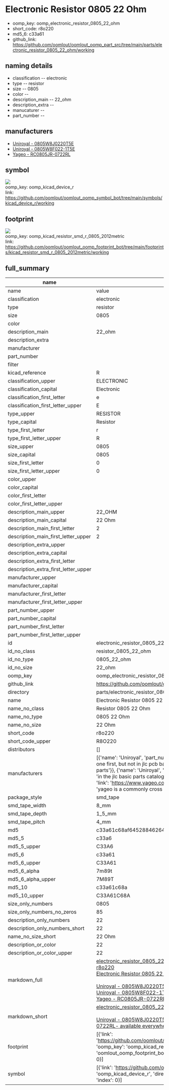 # Electronic Resistor 0805 22 Ohm

  
* oomp_key: oomp_electronic_resistor_0805_22_ohm 
* short_code: r8o220
* md5_6: c33a61  
* github_link: https://github.com/oomlout/oomlout_oomp_part_src/tree/main/parts/electronic_resistor_0805_22_ohm/working  
## naming details
* classification -- electronic
* type -- resistor
* size -- 0805
* color -- 
* description_main -- 22_ohm
* description_extra -- 
* manucaturer -- 
* part_number -- 


## manufacturers
* [Uniroyal - 0805W8J0220T5E]()  
* [Uniroyal - 0805W8F022-1T5E]()  
* [Yageo - RC0805JR-0722RL](https://www.yageo.com/en/Chart/Download/pdf/RC0805JR-0722RL)  

## symbol

![](symbol/{index}/working/working_600.png)  
oomp_key: oomp_kicad_device_r  
link: https://github.com/oomlout/oomlout_oomp_symbol_bot/tree/main/symbols/kicad_device_r/working  

## footprint

![](footprint/{index}/working/working_600.png)  
oomp_key: oomp_kicad_resistor_smd_r_0805_2012metric  
link: https://github.com/oomlout/oomlout_oomp_footprint_bot/tree/main/footprints/kicad_resistor_smd_r_0805_2012metric/working  

## full_summary
| name | value | 
| --- | --- | 
| name | value | 
| classification | electronic | 
| type | resistor | 
| size | 0805 | 
| color |  | 
| description_main | 22_ohm | 
| description_extra |  | 
| manufacturer |  | 
| part_number |  | 
| filter |  | 
| kicad_reference | R | 
| classification_upper | ELECTRONIC | 
| classification_capital | Electronic | 
| classification_first_letter | e | 
| classification_first_letter_upper | E | 
| type_upper | RESISTOR | 
| type_capital | Resistor | 
| type_first_letter | r | 
| type_first_letter_upper | R | 
| size_upper | 0805 | 
| size_capital | 0805 | 
| size_first_letter | 0 | 
| size_first_letter_upper | 0 | 
| color_upper |  | 
| color_capital |  | 
| color_first_letter |  | 
| color_first_letter_upper |  | 
| description_main_upper | 22_OHM | 
| description_main_capital | 22 Ohm | 
| description_main_first_letter | 2 | 
| description_main_first_letter_upper | 2 | 
| description_extra_upper |  | 
| description_extra_capital |  | 
| description_extra_first_letter |  | 
| description_extra_first_letter_upper |  | 
| manufacturer_upper |  | 
| manufacturer_capital |  | 
| manufacturer_first_letter |  | 
| manufacturer_first_letter_upper |  | 
| part_number_upper |  | 
| part_number_capital |  | 
| part_number_first_letter |  | 
| part_number_first_letter_upper |  | 
| id | electronic_resistor_0805_22_ohm | 
| id_no_class | resistor_0805_22_ohm | 
| id_no_type | 0805_22_ohm | 
| id_no_size | 22_ohm | 
| oomp_key | oomp_electronic_resistor_0805_22_ohm | 
| github_link | https://github.com/oomlout/oomlout_oomp_part_src/tree/main/parts/electronic_resistor_0805_22_ohm/working | 
| directory | parts/electronic_resistor_0805_22_ohm | 
| name | Electronic Resistor 0805 22 Ohm | 
| name_no_class | Resistor 0805 22 Ohm | 
| name_no_type | 0805 22 Ohm | 
| name_no_size | 22 Ohm | 
| short_code | r8o220 | 
| short_code_upper | R8O220 | 
| distributors | [] | 
| manufacturers | [{'name': 'Uniroyal', 'part_number': '0805W8J0220T5E', 'link': '', 'id': 'manufacturer_uniroyal', 'note': {'reason': 'did this one first, but not in jlc pcb basic parts and 1 percent are and they are the same price', 'reason_short': 'not in jlc basic parts'}}, {'name': 'Uniroyal', 'part_number': '0805W8F022-1T5E', 'link': '', 'id': 'manufacturer_uniroyal', 'note': {'reason': 'in the jlc basic parts catalogue', 'reason_short': 'jlc basic part'}}, {'name': 'Yageo', 'part_number': 'RC0805JR-0722RL', 'link': 'https://www.yageo.com/en/Chart/Download/pdf/RC0805JR-0722RL', 'id': 'manufacturer_yageo', 'note': {'reason': 'yageo is a commonly cross referenced part number', 'reason_short': 'available everywhere'}}] | 
| package_style | smd_tape | 
| smd_tape_width | 8_mm | 
| smd_tape_depth | 1_5_mm | 
| smd_tape_pitch | 4_mm | 
| md5 | c33a61c68af64528846264e1c3e8f986 | 
| md5_5 | c33a6 | 
| md5_5_upper | C33A6 | 
| md5_6 | c33a61 | 
| md5_6_upper | C33A61 | 
| md5_6_alpha | 7m89t | 
| md5_6_alpha_upper | 7M89T | 
| md5_10 | c33a61c68a | 
| md5_10_upper | C33A61C68A | 
| size_only_numbers | 0805 | 
| size_only_numbers_no_zeros | 85 | 
| description_only_numbers | 22 | 
| description_only_numbers_short | 22 | 
| name_no_size_short | 22 Ohm | 
| description_or_color | 22 | 
| description_or_color_upper | 22 | 
| markdown_full | [electronic_resistor_0805_22_ohm](https://github.com/oomlout/oomlout_oomp_part_src/tree/main/parts/electronic_resistor_0805_22_ohm/working)<br>[r8o220](https://github.com/oomlout/oomlout_oomp_part_src/tree/main/parts/electronic_resistor_0805_22_ohm/working)<br>[Electronic Resistor 0805 22 Ohm](https://github.com/oomlout/oomlout_oomp_part_src/tree/main/parts/electronic_resistor_0805_22_ohm/working)<br><br>[Uniroyal - 0805W8J0220T5E- not in jlc basic parts]() [(L)  ](https://www.lcsc.com/search?q=0805W8J0220T5E)[(D)  ](https://www.digikey.com/en/products?keywords=0805W8J0220T5E)[(M)  ](https://www.mouser.com/Search/Refine?Keyword=0805W8J0220T5E)[(N)  ](https://www.newark.com/search?st=0805W8J0220T5E)[(SZ)  ](https://so.szlcsc.com/global.html?k=0805W8J0220T5E)<br>[Uniroyal - 0805W8F022-1T5E- jlc basic part]() [(L)  ](https://www.lcsc.com/search?q=0805W8F022-1T5E)[(D)  ](https://www.digikey.com/en/products?keywords=0805W8F022-1T5E)[(M)  ](https://www.mouser.com/Search/Refine?Keyword=0805W8F022-1T5E)[(N)  ](https://www.newark.com/search?st=0805W8F022-1T5E)[(SZ)  ](https://so.szlcsc.com/global.html?k=0805W8F022-1T5E)<br>[Yageo - RC0805JR-0722RL- available everywhere](https://www.yageo.com/en/Chart/Download/pdf/RC0805JR-0722RL) [(L)  ](https://www.lcsc.com/search?q=RC0805JR-0722RL)[(D)  ](https://www.digikey.com/en/products?keywords=RC0805JR-0722RL)[(M)  ](https://www.mouser.com/Search/Refine?Keyword=RC0805JR-0722RL)[(N)  ](https://www.newark.com/search?st=RC0805JR-0722RL)[(SZ)  ](https://so.szlcsc.com/global.html?k=RC0805JR-0722RL)<br> | 
| markdown_short | [electronic_resistor_0805_22_ohm](https://github.com/oomlout/oomlout_oomp_part_src/tree/main/parts/electronic_resistor_0805_22_ohm/working)<br><br>[Uniroyal - 0805W8J0220T5E- not in jlc basic parts]()[Uniroyal - 0805W8F022-1T5E- jlc basic part]()[Yageo - RC0805JR-0722RL- available everywhere](https://www.yageo.com/en/Chart/Download/pdf/RC0805JR-0722RL) | 
| footprint | [{'link': 'https://github.com/oomlout/oomlout_oomp_footprint_bot/tree/main/foootprntss/kicad_resistor_smd_r_0805_2012metric', 'oomp_key': 'oomp_kicad_resistor_smd_r_0805_2012metric', 'directory': 'oomlout_oomp_footprint_bot/footprints/kicad_resistor_smd_r_0805_2012metric//working/working.kicad_mod', 'index': 0}] | 
| symbol | [{'link': 'https://github.com/oomlout/oomlout_oomp_symbol_bot/tree/main/symbols/kicad_device_r', 'oomp_key': 'oomp_kicad_device_r', 'directory': 'oomlout_oomp_symbol_bot/symbols/kicad_device_r//working/working.kicad_sym', 'index': 0}] | 

